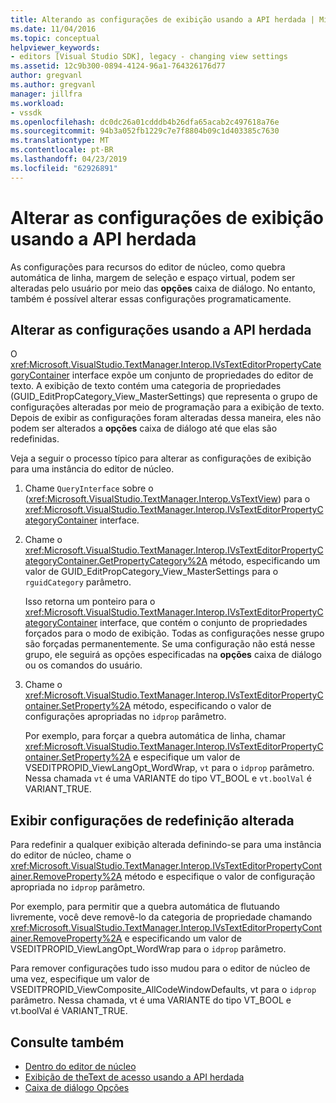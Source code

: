 ```yaml
---
title: Alterando as configurações de exibição usando a API herdada | Microsoft Docs
ms.date: 11/04/2016
ms.topic: conceptual
helpviewer_keywords:
- editors [Visual Studio SDK], legacy - changing view settings
ms.assetid: 12c9b300-0894-4124-96a1-764326176d77
author: gregvanl
ms.author: gregvanl
manager: jillfra
ms.workload:
- vssdk
ms.openlocfilehash: dc0dc26a01cdddb4b26dfa65acab2c497618a76e
ms.sourcegitcommit: 94b3a052fb1229c7e7f8804b09c1d403385c7630
ms.translationtype: MT
ms.contentlocale: pt-BR
ms.lasthandoff: 04/23/2019
ms.locfileid: "62926891"
---
```

# <a name="change-view-settings-by-using-the-legacy-api"></a>Alterar as configurações de exibição usando a API herdada
As configurações para recursos do editor de núcleo, como quebra automática de linha, margem de seleção e espaço virtual, podem ser alteradas pelo usuário por meio das **opções** caixa de diálogo. No entanto, também é possível alterar essas configurações programaticamente.

## <a name="change-settings-by-using-the-legacy-api"></a>Alterar as configurações usando a API herdada
 O <xref:Microsoft.VisualStudio.TextManager.Interop.IVsTextEditorPropertyCategoryContainer> interface expõe um conjunto de propriedades do editor de texto. A exibição de texto contém uma categoria de propriedades (GUID_EditPropCategory_View_MasterSettings) que representa o grupo de configurações alteradas por meio de programação para a exibição de texto. Depois de exibir as configurações foram alteradas dessa maneira, eles não podem ser alterados a **opções** caixa de diálogo até que elas são redefinidas.

 Veja a seguir o processo típico para alterar as configurações de exibição para uma instância do editor de núcleo.

1. Chame `QueryInterface` sobre o (<xref:Microsoft.VisualStudio.TextManager.Interop.VsTextView>) para o <xref:Microsoft.VisualStudio.TextManager.Interop.IVsTextEditorPropertyCategoryContainer> interface.

2. Chame o <xref:Microsoft.VisualStudio.TextManager.Interop.IVsTextEditorPropertyCategoryContainer.GetPropertyCategory%2A> método, especificando um valor de GUID_EditPropCategory_View_MasterSettings para o `rguidCategory` parâmetro.

     Isso retorna um ponteiro para o <xref:Microsoft.VisualStudio.TextManager.Interop.IVsTextEditorPropertyCategoryContainer> interface, que contém o conjunto de propriedades forçados para o modo de exibição. Todas as configurações nesse grupo são forçadas permanentemente. Se uma configuração não está nesse grupo, ele seguirá as opções especificadas na **opções** caixa de diálogo ou os comandos do usuário.

3. Chame o <xref:Microsoft.VisualStudio.TextManager.Interop.IVsTextEditorPropertyContainer.SetProperty%2A> método, especificando o valor de configurações apropriadas no `idprop` parâmetro.

     Por exemplo, para forçar a quebra automática de linha, chamar <xref:Microsoft.VisualStudio.TextManager.Interop.IVsTextEditorPropertyContainer.SetProperty%2A> e especifique um valor de VSEDITPROPID_ViewLangOpt_WordWrap, `vt` para o `idprop` parâmetro. Nessa chamada `vt` é uma VARIANTE do tipo VT_BOOL e `vt.boolVal` é VARIANT_TRUE.

## <a name="reset-changed-view-settings"></a>Exibir configurações de redefinição alterada
 Para redefinir a qualquer exibição alterada definindo-se para uma instância do editor de núcleo, chame o <xref:Microsoft.VisualStudio.TextManager.Interop.IVsTextEditorPropertyContainer.RemoveProperty%2A> método e especifique o valor de configuração apropriada no `idprop` parâmetro.

 Por exemplo, para permitir que a quebra automática de flutuando livremente, você deve removê-lo da categoria de propriedade chamando <xref:Microsoft.VisualStudio.TextManager.Interop.IVsTextEditorPropertyContainer.RemoveProperty%2A> e especificando um valor de VSEDITPROPID_ViewLangOpt_WordWrap para o `idprop` parâmetro.

 Para remover configurações tudo isso mudou para o editor de núcleo de uma vez, especifique um valor de VSEDITPROPID_ViewComposite_AllCodeWindowDefaults, vt para o `idprop` parâmetro. Nessa chamada, vt é uma VARIANTE do tipo VT_BOOL e vt.boolVal é VARIANT_TRUE.

## <a name="see-also"></a>Consulte também
- [Dentro do editor de núcleo](../extensibility/inside-the-core-editor.md)
- [Exibição de theText de acesso usando a API herdada](../extensibility/accessing-thetext-view-by-using-the-legacy-api.md)
- [Caixa de diálogo Opções](../ide/reference/options-dialog-box-visual-studio.md)